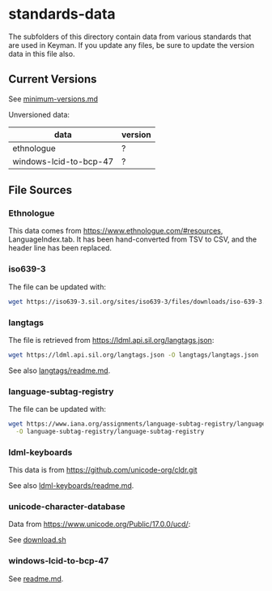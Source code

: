 # standards-data

The subfolders of this directory contain data from various standards
that are used in Keyman. If you update any files, be sure to update
the version data in this file also.

## Current Versions

See [minimum-versions.md](../../docs/minimum-versions.md)

Unversioned data:

| data                       | version     |
|----------------------------|-------------|
| ethnologue                 | ?           |
| windows-lcid-to-bcp-47     | ?           |

## File Sources

### Ethnologue

This data comes from https://www.ethnologue.com/#resources, LanguageIndex.tab. It has been hand-converted from TSV to CSV, and the header line has been replaced.


### iso639-3

The file can be updated with:

```bash
wget https://iso639-3.sil.org/sites/iso639-3/files/downloads/iso-639-3.tab -O iso639-3/iso639-3.tab
```

### langtags

The file is retrieved from <https://ldml.api.sil.org/langtags.json>:

```bash
wget https://ldml.api.sil.org/langtags.json -O langtags/langtags.json
```

See also [langtags/readme.md](langtags/readme.md).

### language-subtag-registry

The file can be updated with:

```bash
wget https://www.iana.org/assignments/language-subtag-registry/language-subtag-registry \
  -O language-subtag-registry/language-subtag-registry
```

### ldml-keyboards

This data is from <https://github.com/unicode-org/cldr.git>

See also [ldml-keyboards/readme.md](ldml-keyboards/readme.md).

### unicode-character-database

Data from <https://www.unicode.org/Public/17.0.0/ucd/>:

See [download.sh](./unicode-character-database/download.sh)

### windows-lcid-to-bcp-47

See [readme.md](windows-lcid-to-bcp-47/readme.md).
